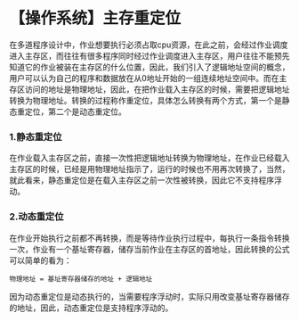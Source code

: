 # 【操作系统】主存重定位

在多道程序设计中，作业想要执行必须占取cpu资源，在此之前，会经过作业调度进入主存区，而往往有很多程序同时经过作业调度进入主存区，用户往往不能预先知道它的作业被装在主存区的什么位置，因此，我们引入了逻辑地址空间的概念，用户可以认为自己的程序和数据放在从0地址开始的一组连续地址空间中。而在主存区访问的地址是物理地址，因此，在把作业载入主存区的时候，需要把逻辑地址转换为物理地址。转换的过程称作重定位，具体怎么转换有两个方式，第一个是静态重定位，第二个是动态重定位。

### 1.静态重定位

在作业载入主存区之前，直接一次性把逻辑地址转换为物理地址，在作业已经载入主存区的时候，已经是用物理地址指示了，运行的时候也不用再次转换了，当然，就此看来，静态重定位是在载入主存区之前一次性被转换，因此它不支持程序浮动。

### 2.动态重定位

在作业开始执行之前都不再转换，而是等待作业执行过程中，每执行一条指令转换一次，作业有一个基址寄存器，储存当前作业在主存区的首地址，因此转换的公式可以简单的看为：

```
物理地址 = 基址寄存器储存的地址 + 逻辑地址
```

因为动态重定位是动态执行的，当需要程序浮动时，实际只用改变基址寄存器储存的地址，因此，动态重定位是支持程序浮动的。